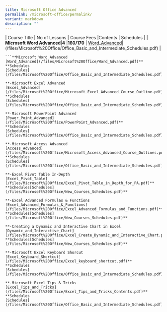 ```yaml
---
title: Microsoft Office Advanced
permalink: /microsoft-office/permalink/
variant: markdown
description: ""
---
```

| Course Title | No of Lessons | Course Fees |Contents
| Schedules |
| **Microsoft Word Advanced**|**4**   |**$160/$170** |  [Word_Advanced](/files/Microsoft%20Office/Word_Advanced.pdf)|(/files/Microsoft%20Office/Office_Basic_and_Intermediate_Schedules.pdf)    |



```
```**Microsoft Word Advanced
[Word_Advanced](/files/Microsoft%20Office/Word_Advanced.pdf)**
**Schedules
[Schedules](/files/Microsoft%20Office/Office_Basic_and_Intermediate_Schedules.pdf)**

**-Microsoft Excel Advanced
[Excel_Advanced](/files/Microsoft%20Office/Microsoft_Excel_Advanced_Course_Outline.pdf)**
**Schedules
[Schedules](/files/Microsoft%20Office/Office_Basic_and_Intermediate_Schedules.pdf)**

**-Microsoft PowerPoint Advanced
[Power_Point_Advanced](/files/Microsoft%20Office/PowerPoint_Advanced.pdf)**
**Schedules
[Schedules](/files/Microsoft%20Office/Office_Basic_and_Intermediate_Schedules.pdf)**

**-Microsoft Access Advanced
[Access_Advanced](/files/Microsoft%20Office/Microsoft_Access_Advanced_Course_Outlines.pdf)**
**Schedules
[Schedules](/files/Microsoft%20Office/Office_Basic_and_Intermediate_Schedules.pdf)**

**-Excel Pivot Table In-Depth
[Excel_Pivot_Table](/files/Microsoft%20Office/Excel_Pivot_Table_in_Depth_for_PA.pdf)**
**Schedules[Schedules](/files/Microsoft%20Office/New_Courses_Schedules.pdf)**

**-Excel Advanced Formulas & Functions
[Excel_Advanced_Formulas_&_Functions](/files/Microsoft%20Office/Excel_Advanced_Formulas_and_Functions.pdf)**
**Schedules[Schedules](/files/Microsoft%20Office/New_Courses_Schedules.pdf)**

**-Creating a Dynamic and Interactive Chart in Excel
[Dynamic_and_Interactive_Chart](/files/Microsoft%20Office/Excel_Create_Dynamic_and_Interactive_Chart.pdf)**
**Schedules[Schedules](/files/Microsoft%20Office/New_Courses_Schedules.pdf)**

**-Microsoft Excel Keyboard Shorcut
[Excel_Keyboard_Shortcut](/files/Microsoft%20Office/Excel_keyboard_shortcut.pdf)**
**Schedules
[Schedules](/files/Microsoft%20Office/Office_Basic_and_Intermediate_Schedules.pdf)**

**-Microsoft Excel Tips & Tricks
[Excel_Tips_and_Tricks](/files/Microsoft%20Office/Excel_Tips_and_Tricks_Contents.pdf)**
**Schedules
[Schedules](/files/Microsoft%20Office/Office_Basic_and_Intermediate_Schedules.pdf)**